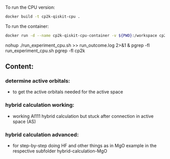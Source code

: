 To run the CPU version:
```bash
docker build -t cp2k-qiskit-cpu .
```
To run the container:
```bash
docker run -d --name cp2k-qiskit-cpu-container -v ${PWD}:/workspace cp2k-qiskit-cpu
```

nohup ./run_experiment_cpu.sh >> run_outcome.log 2>&1 &
pgrep -fl run_experiment_cpu.sh
pgrep -fl cp2k

## Content:
### determine active orbitals:
- to get the active orbitals needed for the active space
### hybrid calculation working:
- working Al111 hybrid calculation but stuck after connection in active space (AS)
### hybrid calculation advanced:
- for step-by-step doing HF and other things as in MgO example in the respective subfolder hybrid-calculation-MgO
